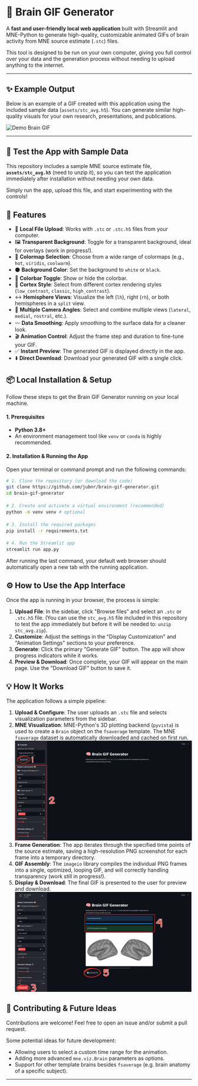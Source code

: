 # 🧠 Brain GIF Generator

A **fast and user-friendly local web application** built with Streamlit and MNE-Python to generate high-quality, customizable animated GIFs of brain activity from MNE source estimate (`.stc`) files.

This tool is designed to be run on your own computer, giving you full control over your data and the generation process without needing to upload anything to the internet.

---

## ✨ Example Output

Below is an example of a GIF created with this application using the included sample data (`assets/stc_avg.h5`). You can generate similar high-quality visuals for your own research, presentations, and publications.

![Demo Brain GIF](assets/brain_animation_split.gif)

---

## 🧪 Test the App with Sample Data

This repository includes a sample MNE source estimate file, **`assets/stc_avg.h5`** (need to unzip it), so you can test the application immediately after installation without needing your own data.

Simply run the app, upload this file, and start experimenting with the controls!

## 🚀 Features

*   📂 **Local File Upload**: Works with `.stc` or `.stc.h5` files from your computer.
*   🖼️ **Transparent Background**: Toggle for a transparent background, ideal for overlays (work in progress!).
*   🎨 **Colormap Selection**: Choose from a wide range of colormaps (e.g., `hot`, `viridis`, `coolwarm`).
*   ⚫️ **Background Color**: Set the background to `white` or `black`.
*   🌈 **Colorbar Toggle**: Show or hide the colorbar.
*   🧠 **Cortex Style**: Select from different cortex rendering styles (`low_contrast`, `classic`, `high_contrast`).
*   ↔️ **Hemisphere Views**: Visualize the left (`lh`), right (`rh`), or both hemispheres in a `split` view.
*   👀 **Multiple Camera Angles**: Select and combine multiple views (`lateral`, `medial`, `rostral`, etc.).
*   〰️ **Data Smoothing**: Apply smoothing to the surface data for a cleaner look.
*   🎬 **Animation Control**: Adjust the frame step and duration to fine-tune your GIF.
*   ✅ **Instant Preview**: The generated GIF is displayed directly in the app.
*   ⬇️ **Direct Download**: Download your generated GIF with a single click.

## 📦 Local Installation & Setup

Follow these steps to get the Brain GIF Generator running on your local machine.

#### **1. Prerequisites**
*   **Python 3.8+**
*   An environment management tool like `venv` or `conda` is highly recommended.

#### **2. Installation & Running the App**

Open your terminal or command prompt and run the following commands:

```bash
# 1. Clone the repository (or download the code)
git clone https://github.com/jubnr/brain-gif-generator.git
cd brain-gif-generator

# 2. Create and activate a virtual environment (recommended)
python -m venv venv # optional

# 3. Install the required packages
pip install -r requirements.txt

# 4. Run the Streamlit app
streamlit run app.py
```
After running the last command, your default web browser should automatically open a new tab with the running application.

## ⚙️ How to Use the App Interface

Once the app is running in your browser, the process is simple:

1.  **Upload File**: In the sidebar, click "Browse files" and select an `.stc` or `.stc.h5` file. (You can use the `stc_avg.h5` file included in this repository to test the app immediately but before it will be needed to: `unzip stc_avg.zip`).
2.  **Customize**: Adjust the settings in the "Display Customization" and "Animation Settings" sections to your preference.
3.  **Generate**: Click the primary "Generate GIF" button. The app will show progress indicators while it works.
4.  **Preview & Download**: Once complete, your GIF will appear on the main page. Use the "Download GIF" button to save it.

## 💡 How It Works
The application follows a simple pipeline:

1.  **Upload & Configure**: The user uploads an `.stc` file and selects visualization parameters from the sidebar.
2.  **MNE Visualization**: MNE-Python's 3D plotting backend (`pyvista`) is used to create a `Brain` object on the `fsaverage` template. The MNE `fsaverage` dataset is automatically downloaded and cached on first run.
![How to upload file](assets/1.png)
3.  **Frame Generation**: The app iterates through the specified time points of the source estimate, saving a high-resolution PNG screenshot for each frame into a temporary directory.
4.  **GIF Assembly**: The `imageio` library compiles the individual PNG frames into a single, optimized, looping GIF, and will correctly handling transparency (work still in progress!).
5.  **Display & Download**: The final GIF is presented to the user for preview and download.
![Download](assets/2.png)


## 🤝 Contributing & Future Ideas

Contributions are welcome! Feel free to open an issue and/or submit a pull request.

Some potential ideas for future development:
*   Allowing users to select a custom time range for the animation.
*   Adding more advanced `mne.viz.Brain` parameters as options.
*   Support for other template brains besides `fsaverage` (e.g. brain anatomy of a specific subject).

---